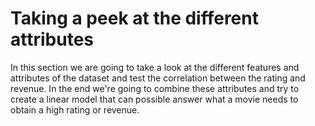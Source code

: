 # Taking a peek at the different attributes
In this section we are going to take a look at the different features and attributes of the dataset and test the correlation between the rating and revenue.
In the end we're going to combine these attributes and try to create a linear model that can possible answer what a movie needs to obtain a high rating or revenue. 